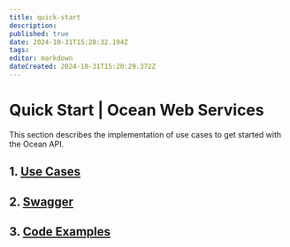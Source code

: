 ```yaml
---
title: quick-start
description: 
published: true
date: 2024-10-31T15:20:32.194Z
tags: 
editor: markdown
dateCreated: 2024-10-31T15:20:29.372Z
---
```


# Quick Start | Ocean Web Services

This section describes the implementation of use cases to get started with the Ocean API.

## 1. [Use Cases](quick-start/use-cases.md)

## 2. [Swagger](quick-start/swagger.md)

## 3. [Code Examples](quick-start/code-examples.md)
